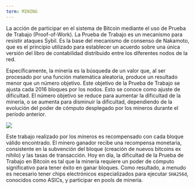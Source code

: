 ```yaml
---
term: MINING
---
```


La acción de participar en el sistema de Bitcoin mediante el uso de Prueba de Trabajo (Proof-of-Work). La Prueba de Trabajo es un mecanismo para resistir ataques Sybil. Es la base del mecanismo de consenso de Nakamoto, que es el principio utilizado para establecer un acuerdo sobre una única versión del libro de contabilidad distribuido entre los diferentes nodos de la red.

Específicamente, la minería es la búsqueda de un valor que, al ser procesado por una función matemática aleatoria, produce un resultado menor que un número objetivo. Este objetivo de la Prueba de Trabajo se ajusta cada 2016 bloques por los nodos. Esto se conoce como ajuste de dificultad. El número objetivo se reduce para aumentar la dificultad de la minería, o se aumenta para disminuir la dificultad, dependiendo de la evolución del poder de cómputo desplegado por los mineros durante el período anterior.

![](../../dictionnaire/assets/34.png)

Este trabajo realizado por los mineros es recompensado con cada bloque válido encontrado. El minero ganador recibe una recompensa monetaria, consistente en la subvención del bloque (creación de nuevos bitcoins ex nihilo) y las tasas de transacción. Hoy en día, la dificultad de la Prueba de Trabajo en Bitcoin es tal que la minería requiere un poder de cómputo significativo para tener éxito en ganar bloques. Como resultado, a menudo es necesario tener chips electrónicos especializados para ejecutar `SHA256d`, conocidos como ASICs, y participar en pools de minería.